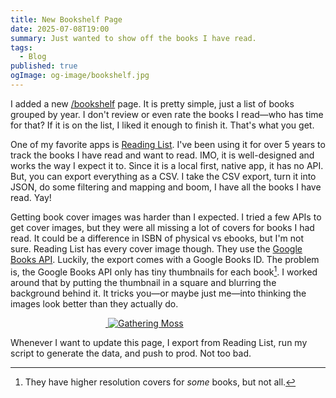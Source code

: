 ```yaml
---
title: New Bookshelf Page
date: 2025-07-08T19:00
summary: Just wanted to show off the books I have read.
tags:
  - Blog
published: true
ogImage: og-image/bookshelf.jpg
---
```


I added a new [/bookshelf](https://samwarnick.com/bookshelf) page. It is pretty simple, just a list of books grouped by year. I don't review or even rate the books I read—who has time for that? If it is on the list, I liked it enough to finish it. That's what you get.

One of my favorite apps is [Reading List](https://readinglist.app). I've been using it for over 5 years to track the books I have read and want to read. IMO, it is well-designed and works the way I expect it to. Since it is a local first, native app, it has no API. But, you can export everything as a CSV. I take the CSV export, turn it into JSON, do some filtering and mapping and boom, I have all the books I have read. Yay!

Getting book cover images was harder than I expected. I tried a few APIs to get cover images, but they were all missing a lot of covers for books I had read. It could be a difference in ISBN of physical vs ebooks, but I'm not sure. Reading List has every cover image though. They use the [Google Books API](https://developers.google.com/books). Luckily, the export comes with a Google Books ID. The problem is, the Google Books API only has tiny thumbnails for each book[^1]. I worked around that by putting the thumbnail in a square and blurring the background behind it. It tricks you—or maybe just me—into thinking the images look better than they actually do.

<div class="book" style="width: 200px; margin-inline: auto; margin-block: var(--spacing-more);">
    <a href="https://bookshop.org/book/9780870714993">
        <span class="wrapper">
            <img class="background" src="https://books.google.com/books/content?id=Wcg50WcWJT4C&amp;printsec=frontcover&amp;img=1&amp;zoom=1" alt="" aria-hidden="true">
        </span>
        <span class="cover-wrapper">
            <img class="cover" src="https://books.google.com/books/content?id=Wcg50WcWJT4C&amp;printsec=frontcover&amp;img=1&amp;zoom=1" alt="Gathering Moss">
        </span>
    </a>
</div>

Whenever I want to update this page, I export from Reading List, run my script to generate the data, and push to prod. Not too bad.

[^1]: They have higher resolution covers for _some_ books, but not all.